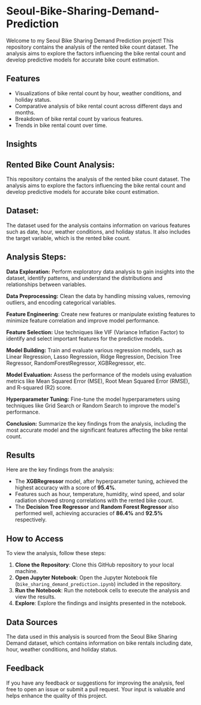 # Seoul-Bike-Sharing-Demand-Prediction

Welcome to my Seoul Bike Sharing Demand Prediction project! This repository contains the analysis of the rented bike count dataset. The analysis aims to explore the factors influencing the bike rental count and develop predictive models for accurate bike count estimation.

## Features

- Visualizations of bike rental count by hour, weather conditions, and holiday status.
- Comparative analysis of bike rental count across different days and months.
- Breakdown of bike rental count by various features.
- Trends in bike rental count over time.

## Insights

## Rented Bike Count Analysis:
This repository contains the analysis of the rented bike count dataset. The analysis aims to explore the factors influencing the bike rental count and develop predictive models for accurate bike count estimation.

## Dataset:
The dataset used for the analysis contains information on various features such as date, hour, weather conditions, and holiday status. It also includes the target variable, which is the rented bike count.

## Analysis Steps:

**Data Exploration:** Perform exploratory data analysis to gain insights into the dataset, identify patterns, and understand the distributions and relationships between variables.

**Data Preprocessing:** Clean the data by handling missing values, removing outliers, and encoding categorical variables.

**Feature Engineering**: Create new features or manipulate existing features to minimize feature correlation and improve model performance.

**Feature Selection:** Use techniques like VIF (Variance Inflation Factor) to identify and select important features for the predictive models.

**Model Building:** Train and evaluate various regression models, such as Linear Regression, Lasso Regression, Ridge Regression, Decision Tree Regressor, RandomForestRegressor, XGBRegressor, etc.

**Model Evaluation:** Assess the performance of the models using evaluation metrics like Mean Squared Error (MSE), Root Mean Squared Error (RMSE), and R-squared (R2) score.

**Hyperparameter Tuning:** Fine-tune the model hyperparameters using techniques like Grid Search or Random Search to improve the model's performance.

**Conclusion:** Summarize the key findings from the analysis, including the most accurate model and the significant features affecting the bike rental count.

## Results

Here are the key findings from the analysis:

- The **XGBRegressor** model, after hyperparameter tuning, achieved the highest accuracy with a score of **95.4%**.
- Features such as hour, temperature, humidity, wind speed, and solar radiation showed strong correlations with the rented bike count.
- The **Decision Tree Regressor** and **Random Forest Regressor** also performed well, achieving accuracies of **86.4%** and **92.5%** respectively.

## How to Access

To view the analysis, follow these steps:

1. **Clone the Repository**: Clone this GitHub repository to your local machine.
2. **Open Jupyter Notebook**: Open the Jupyter Notebook file (`bike_sharing_demand_prediction.ipynb`) included in the repository.
3. **Run the Notebook**: Run the notebook cells to execute the analysis and view the results.
4. **Explore**: Explore the findings and insights presented in the notebook.

## Data Sources

The data used in this analysis is sourced from the Seoul Bike Sharing Demand dataset, which contains information on bike rentals including date, hour, weather conditions, and holiday status.

## Feedback

If you have any feedback or suggestions for improving the analysis, feel free to open an issue or submit a pull request. Your input is valuable and helps enhance the quality of this project.
